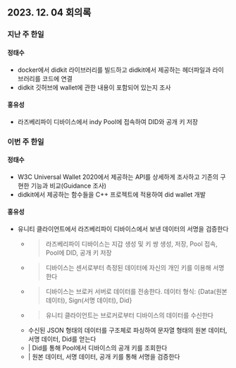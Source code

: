 ## 2023. 12. 04 회의록

### 지난 주 한일

#### 정태수
* docker에서 didkit 라이브러리를 빌드하고 didkit에서 제공하는 헤더파일과 라이브러리를 코드에 연결
* didkit 깃허브에 wallet에 관한 내용이 포함되어 있는지 조사


#### 홍유성
* 라즈베리파이 디바이스에서 indy Pool에 접속하여 DID와 공개 키 저장

### 이번 주 한일
#### 정태수
* W3C Universal Wallet 2020에서 제공하는 API를 상세하게 조사하고 기존의 구현한 기능과 비교(Guidance 조사)
* didkit에서 제공하는 함수들을 C++ 프로젝트에 적용하여 did wallet 개발

#### 홍유성
* 유니티 클라이언트에서 라즈베리파이 디바이스에서 보낸 데이터의 서명을 검증한다
    - > 라즈베리파이 디바이스는 지갑 생성 및 키 쌍 생성, 저장, Pool 접속, Pool에 DID, 공개 키 저장
    - > 디바이스는 센서로부터 측정된 데이터에 자신의 개인 키를 이용해 서명한다
    - > 디바이스는 브로커 서버로 데이터를 전송한다. 데이터 형식: {Data(원본 데이터), Sign(서명 데이터), Did}
    - > 유니티 클라이언트는  브로커로부터 디바이스의 데이터를 수신한다
    -  수신된 JSON 형태의 데이터를 구조체로 파싱하여 문자열 형태의 원본 데이터, 서명 데이터, Did를 얻는다
    - | Did를 통해 Pool에서 디바이스의 공개 키를 조회한다
    - | 원본 데이터, 서명 데이터, 공개 키를 통해 서명을 검증한다



